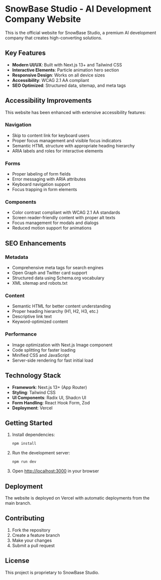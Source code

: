 # SnowBase Studio - AI Development Company Website

This is the official website for SnowBase Studio, a premium AI development company that creates high-converting solutions.

## Key Features

- **Modern UI/UX**: Built with Next.js 13+ and Tailwind CSS
- **Interactive Elements**: Particle animation hero section
- **Responsive Design**: Works on all device sizes
- **Accessibility**: WCAG 2.1 AA compliant
- **SEO Optimized**: Structured data, sitemap, and meta tags

## Accessibility Improvements

This website has been enhanced with extensive accessibility features:

### Navigation
- Skip to content link for keyboard users
- Proper focus management and visible focus indicators
- Semantic HTML structure with appropriate heading hierarchy
- ARIA labels and roles for interactive elements

### Forms
- Proper labeling of form fields
- Error messaging with ARIA attributes
- Keyboard navigation support
- Focus trapping in form elements

### Components
- Color contrast compliant with WCAG 2.1 AA standards
- Screen reader-friendly content with proper alt texts
- Focus management for modals and dialogs
- Reduced motion support for animations

## SEO Enhancements

### Metadata
- Comprehensive meta tags for search engines
- Open Graph and Twitter card support
- Structured data using Schema.org vocabulary
- XML sitemap and robots.txt

### Content
- Semantic HTML for better content understanding
- Proper heading hierarchy (H1, H2, H3, etc.)
- Descriptive link text
- Keyword-optimized content

### Performance
- Image optimization with Next.js Image component
- Code splitting for faster loading
- Minified CSS and JavaScript
- Server-side rendering for fast initial load

## Technology Stack

- **Framework**: Next.js 13+ (App Router)
- **Styling**: Tailwind CSS
- **UI Components**: Radix UI, Shadcn UI
- **Form Handling**: React Hook Form, Zod
- **Deployment**: Vercel

## Getting Started

1. Install dependencies:
   ```bash
   npm install
   ```

2. Run the development server:
   ```bash
   npm run dev
   ```

3. Open [http://localhost:3000](http://localhost:3000) in your browser

## Deployment

The website is deployed on Vercel with automatic deployments from the main branch.

## Contributing

1. Fork the repository
2. Create a feature branch
3. Make your changes
4. Submit a pull request

## License

This project is proprietary to SnowBase Studio.